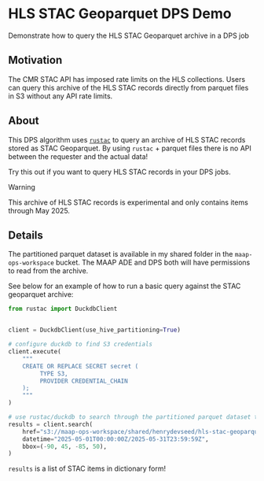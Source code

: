 # HLS STAC Geoparquet DPS Demo

Demonstrate how to query the HLS STAC Geoparquet archive in a DPS job

## Motivation

The CMR STAC API has imposed rate limits on the HLS collections. Users can query this archive of the HLS STAC records directly from parquet files in S3 without any API rate limits.

## About

This DPS algorithm uses [`rustac`](https://github.com/stac-utils/rustac-py) to query an archive of HLS STAC records stored as STAC Geoparquet. By using `rustac` + parquet files there is no API between the requester and the actual data!

Try this out if you want to query HLS STAC records in your DPS jobs.

> [!WARNING]
> This archive of HLS STAC records is experimental and only contains items through May 2025.

## Details

The partitioned parquet dataset is available in my shared folder in the `maap-ops-workspace` bucket. The MAAP ADE and DPS both will have permissions to read from the archive.

See below for an example of how to run a basic query against the STAC geoparquet archive:

```python
from rustac import DuckdbClient


client = DuckdbClient(use_hive_partitioning=True)

# configure duckdb to find S3 credentials
client.execute(
    """
    CREATE OR REPLACE SECRET secret (
         TYPE S3,
         PROVIDER CREDENTIAL_CHAIN
    );
    """
)

# use rustac/duckdb to search through the partitioned parquet dataset to find matching items
results = client.search(
    href="s3://maap-ops-workspace/shared/henrydevseed/hls-stac-geoparquet-v1/year=*/month=*/*.parquet",
    datetime="2025-05-01T00:00:00Z/2025-05-31T23:59:59Z",
    bbox=(-90, 45, -85, 50),
)

```

`results` is a list of STAC items in dictionary form!

